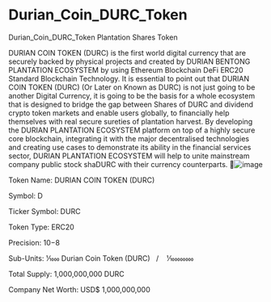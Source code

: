 # Durian_Coin_DURC_Token
Durian_Coin_DURC_Token Plantation Shares Token

DURIAN COIN TOKEN (DURC) is the first world digital currency that are securely backed by physical projects and created by DURIAN BENTONG PLANTATION ECOSYSTEM by using Ethereum Blockchain DeFi ERC20 Standard Blockchain Technology. It is essential to point out that DURIAN COIN TOKEN (DURC) (Or Later on Known as DURC) is not just going to be another Digital Currency, it is going to be the basis for a whole ecosystem that is designed to bridge the gap between Shares of DURC and dividend crypto token markets and enable users globally, to financially help themselves with real secure sureties of plantation harvest. By developing the DURIAN PLANTATION ECOSYSTEM platform on top of a highly secure core blockchain, integrating it with the major decentralised technologies and creating use cases to demonstrate its ability in the financial services sector, DURIAN PLANTATION ECOSYSTEM will help to unite mainstream company public stock shaDURC with their currency counterparts. ![image](https://user-images.githubusercontent.com/119969933/206911537-b88fc77e-9668-4c89-adff-0f605a7cea09.png)


Token Name: 
DURIAN COIN TOKEN (DURC)

Symbol: 
D

Ticker Symbol: 
DURC

Token Type: 
ERC20

Precision: 
10−8

Sub-Units: 
1⁄1000 Durian Coin Token (DURC)   /    1⁄100000000 

Total Supply: 
1,000,000,000 DURC

Company Net Worth: 
USD$ 1,000,000,000
